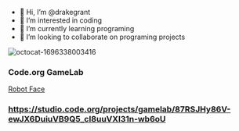 - 👋 Hi, I’m @drakegrant
- 👀 I’m interested in coding
- 🌱 I’m currently learning programing
- 💞️ I’m looking to collaborate on programing projects
  

<!---
drakegrant/drakegrant is a ✨ special ✨ repository because its `README.md` (this file) appears on your GitHub profile.
You can click the Preview link to take a look at your changes.
--->
![octocat-1696338003416](https://github.com//drakegrant/assets/146843909/ac3b52bb-a36c-4461-a6a5-33c413f31dce)
### Code.org GameLab
[Robot Face](https://drakegrant.github.io/RobotFace/)

### https://studio.code.org/projects/gamelab/87RSJHy86V-ewJX6DuiuVB9Q5_cI8uuVXI31n-wb6oU
